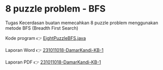 # 8 puzzle problem - BFS

Tugas Kecerdasan buatan memecahkan 8 puzzle problem menggunakan metode BFS (Breadth First Search)

Kode program 👉 [EightPuzzleBFS.java](EightPuzzleBFS)

Laporan Word 👉 [231011018-DamarKandi-KB-1](231011018-DamarKandi-KB-1.docx)

Laporan PDF 👉 [231011018-DamarKandi-KB-1](231011018-DamarKandi-KB-1.pdf)